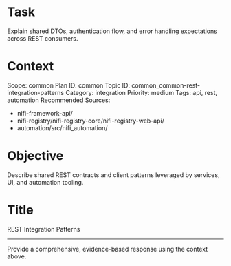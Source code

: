 # Task
Explain shared DTOs, authentication flow, and error handling expectations across REST consumers.

# Context
Scope: common
Plan ID: common
Topic ID: common_common-rest-integration-patterns
Category: integration
Priority: medium
Tags: api, rest, automation
Recommended Sources:
- nifi-framework-api/
- nifi-registry/nifi-registry-core/nifi-registry-web-api/
- automation/src/nifi_automation/

# Objective
Describe shared REST contracts and client patterns leveraged by services, UI, and automation tooling.

# Title
REST Integration Patterns

---

Provide a comprehensive, evidence-based response using the context above.

